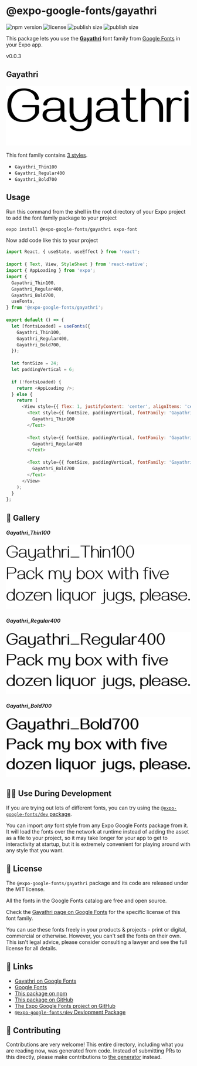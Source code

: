 # @expo-google-fonts/gayathri

![npm version](https://flat.badgen.net/npm/v/@expo-google-fonts/gayathri)
![license](https://flat.badgen.net/github/license/expo/google-fonts)
![publish size](https://flat.badgen.net/packagephobia/install/@expo-google-fonts/gayathri)
![publish size](https://flat.badgen.net/packagephobia/publish/@expo-google-fonts/gayathri)

This package lets you use the [**Gayathri**](https://fonts.google.com/specimen/Gayathri) font family from [Google Fonts](https://fonts.google.com/) in your Expo app.

v0.0.3

## Gayathri

![Gayathri](./font-family.png)

This font family contains [3 styles](#-gallery).

- `Gayathri_Thin100`
- `Gayathri_Regular400`
- `Gayathri_Bold700`

## Usage

Run this command from the shell in the root directory of your Expo project to add the font family package to your project
```sh
expo install @expo-google-fonts/gayathri expo-font
```

Now add code like this to your project
```js
import React, { useState, useEffect } from 'react';

import { Text, View, StyleSheet } from 'react-native';
import { AppLoading } from 'expo';
import {
  Gayathri_Thin100,
  Gayathri_Regular400,
  Gayathri_Bold700,
  useFonts,
} from '@expo-google-fonts/gayathri';

export default () => {
  let [fontsLoaded] = useFonts({
    Gayathri_Thin100,
    Gayathri_Regular400,
    Gayathri_Bold700,
  });

  let fontSize = 24;
  let paddingVertical = 6;

  if (!fontsLoaded) {
    return <AppLoading />;
  } else {
    return (
      <View style={{ flex: 1, justifyContent: 'center', alignItems: 'center' }}>
        <Text style={{ fontSize, paddingVertical, fontFamily: 'Gayathri_Thin100' }}>
          Gayathri_Thin100
        </Text>

        <Text style={{ fontSize, paddingVertical, fontFamily: 'Gayathri_Regular400' }}>
          Gayathri_Regular400
        </Text>

        <Text style={{ fontSize, paddingVertical, fontFamily: 'Gayathri_Bold700' }}>
          Gayathri_Bold700
        </Text>
      </View>
    );
  }
};

```

## 🔡 Gallery

##### Gayathri_Thin100
![Gayathri_Thin100](./6d8dba16325ef843155b024f792235ef54403fc4ce39f71ffe50c6a7cca110da.ttf.png)

##### Gayathri_Regular400
![Gayathri_Regular400](./d5538d385b6f28efddc8cc7d5e5cf0dcbe3243febfcb81ba4112a03ab5901d1e.ttf.png)

##### Gayathri_Bold700
![Gayathri_Bold700](./dac84e865cf4bf1f5f2bd54100f9b5ded81e0b2e3904ba8a3a6a992df1c13627.ttf.png)


## 👩‍💻 Use During Development

If you are trying out lots of different fonts, you can try using the [`@expo-google-fonts/dev` package](https://github.com/expo/google-fonts/tree/master/font-packages/dev#readme).

You can import *any* font style from any Expo Google Fonts package from it. It will load the fonts
over the network at runtime instead of adding the asset as a file to your project, so it may take longer
for your app to get to interactivity at startup, but it is extremely convenient
for playing around with any style that you want.

## 📖 License

The `@expo-google-fonts/gayathri` package and its code are released under the MIT license.

All the fonts in the Google Fonts catalog are free and open source.

Check the [Gayathri page on Google Fonts](https://fonts.google.com/specimen/Gayathri) for the specific license of this font family.

You can use these fonts freely in your products & projects - print or digital, commercial or otherwise. However, you can't sell the fonts on their own. This isn't legal advice, please consider consulting a lawyer and see the full license for all details.

## 🔗 Links

- [Gayathri on Google Fonts](https://fonts.google.com/specimen/Gayathri)
- [Google Fonts](https://fonts.google.com/)
- [This package on npm](https://www.npmjs.com/package/@expo-google-fonts/gayathri)
- [This package on GitHub](https://github.com/expo/google-fonts/tree/master/font-packages/gayathri)
- [The Expo Google Fonts project on GitHub](https://github.com/expo/google-fonts)
- [`@expo-google-fonts/dev` Devlopment Package](https://github.com/expo/google-fonts/tree/master/font-packages/dev)


## 🤝 Contributing

Contributions are very welcome! This entire directory, including what you are reading now, was generated from code. Instead of submitting PRs to this directly, please make contributions to [the generator](https://github.com/expo/google-fonts/tree/master/packages/generator) instead.
